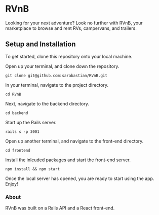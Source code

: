# RVnB
Looking for your next adventure? Look no further with RVnB, your marketplace to browse and rent RVs, campervans, and trailers.

## Setup and Installation
To get started, clone this repository onto your local machine.

Open up your terminal, and clone down the repository.

```
git clone git@github.com:sarabastian/RVnB.git
```

In your terminal, navigate to the project directory.

```
cd RVnB
```

Next, navigate to the backend directory.
```
cd backend
```
Start up the Rails server.
```
rails s -p 3001
```
Open up another terminal, and navigate to the front-end directory.
```
cd frontend
```

Install the inlcuded packages and start the front-end server.
```
npm install && npm start
```

Once the local server has opened, you are ready to start using the app. Enjoy!

### About

RVnB was built on a Rails API and a React front-end.
